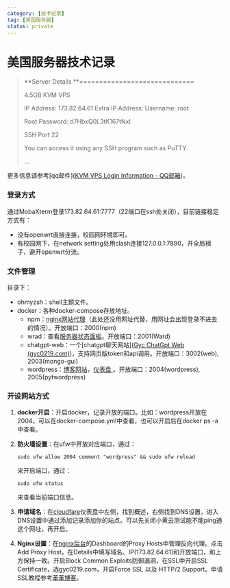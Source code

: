 ```yaml
---
category: [技术记录]
tag: [美国服务器]
status: private
---
```


# 美国服务器技术记录 

> **Server Details
> **=============================
>
> 4.5GB KVM VPS
>
> IP Address: 173.82.64.61
> Extra IP Address:
> Username: root
>
> Root Password: d7HbxQ0L3tK167tNxI
>
> SSH Port 22
>
> You can access it using any SSH program such as PuTTY.
>
> …

更多信息请参考[qq邮件]([KVM VPS Login Information - QQ邮箱](https://mail.qq.com/cgi-bin/frame_html?sid=uRgW1FfbQr8QLTRQ&r=c2852535e35b168ef658e37dcaea31ca&lang=zh))。

### 登录方式

通过MobaXterm登录173.82.64.61:7777（22端口在ssh处关闭），目前链接稳定方式有：

- 没有openwrt直接连接，校园网环境即可。
- 有校园网下，在network setting处用clash连接127.0.0.1:7890，开全局梯子，避开openwrt分流。

### 文件管理

目录下：

- ohmyzsh：shell主题文件。
- docker：各种docker-compose存放地址。
  - npm：[nginx网站代理](http://173.82.64.61:2000/)（此处还没用网址代替，用网址会出现登录不进去的情况）。开放端口：2000(npm)
  - wrad：查看[服务器状态面板](https://blog.gyc0219.com/wp-admin/)。开放端口：2001(Ward)
  - chatgpt-web：一个[chatgpt聊天网站]([Gyc ChatGpt Web (gyc0219.com)](https://chatgptweb.gyc0219.com/))，支持网页版token和api调用。开放端口：3002(web), 2003(mongo-gui)
  - wordpress：[博客网站](https://blog.gyc0219.com/)，[仪表盘 ](https://blog.gyc0219.com/wp-admin/)。开放端口：2004(wordpress), 2005(pytwordpress)

### 开设网站方式

1. **docker开启**：开启docker，记录开放的端口。比如：wordpress开放在2004，可以在docker-compose.yml中查看，也可以开启后在docker ps -a中查看。

2. **防火墙设置**：在ufw中开放对应端口，通过：

   ```shell
   sudo ufw allow 2004 comment "wordpress" && sudo ufw reload
   ```

   来开启端口，通过：

   ```shell
   sudo ufw status
   ```

   来查看当前端口信息。

3. **申请域名**：在[cloudfare](https://dash.cloudflare.com/)仪表盘中左侧，找到概述，右侧找到DNS设置，进入DNS设置中通过添加记录添加你的站点。可以先关闭小黄云测试能不能ping通这个网址，再开启。

4. **Nginx设置**：在[nginx后台](http://173.82.64.61:2000/)的Dashboard的Proxy Hosts中管理反向代理。点击Add Proxy Host，在Details中填写域名、IP(173.82.64.61)和开放端口，和上方保持一致。开启Block Common Exploits防御漏洞，在SSL中开启SSL Certificate，选gyc0219.com，开启Force SSL 以及 HTTP/2 Support。申请SSL教程参考[苯苯博客](https://blognas.hwb0307.com/)。

​	
